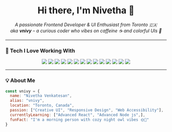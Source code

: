 <h1 align="center">Hi there, I'm Nivetha 👋</h1>
<p align="center">
  <em>A passionate Frontend Developer & UI Enthusiast from Toronto 🇨🇦</em><br/>
  <em>aka <strong>vnivy</strong> – a curious coder who vibes on caffeine ☕ and colorful UIs 🎨</em>
</p>

---

### 🔧 Tech I Love Working With

<p align="center">
  <img src="https://img.shields.io/badge/-React-61DAFB?style=for-the-badge&logo=react" />
  <img src="https://img.shields.io/badge/-JavaScript-F7DF1E?style=for-the-badge&logo=javascript&logoColor=black" />
  <img src="https://img.shields.io/badge/-TypeScript-3178C6?style=for-the-badge&logo=typescript" />
  <img src="https://img.shields.io/badge/-Redux-764ABC?style=for-the-badge&logo=redux" />
  <img src="https://img.shields.io/badge/-Bootstrap-7952B3?style=for-the-badge&logo=bootstrap" />
  <img src="https://img.shields.io/badge/-CSS3-1572B6?style=for-the-badge&logo=css3" />
  <img src="https://img.shields.io/badge/-SASS-CC6699?style=for-the-badge&logo=sass" />
  <img src="https://img.shields.io/badge/-HTML5-E34F26?style=for-the-badge&logo=html5" />
  <img src="https://img.shields.io/badge/-jQuery-0769AD?style=for-the-badge&logo=jquery" />
  <img src="https://img.shields.io/badge/-Node.js-339933?style=for-the-badge&logo=node.js" />
  <img src="https://img.shields.io/badge/-Django-092E20?style=for-the-badge&logo=django" />
  <img src="https://img.shields.io/badge/-REST%20API-FF6F00?style=for-the-badge&logo=swagger" />
  <img src="https://img.shields.io/badge/-Figma-F24E1E?style=for-the-badge&logo=figma" />
  <img src="https://img.shields.io/badge/-MySQL-4479A1?style=for-the-badge&logo=mysql" />
</p>

---

### 💡 About Me

```js
const vnivy = {
  name: "Nivetha Venkatesan",
  alias: "vnivy",
  location: "Toronto, Canada",
  passion: ["Creative UI", "Responsive Design", "Web Accessibility"],
  currentlyLearning: ["Advanced React", "Advanced Node js",],
  funFact: "I'm a morning person with cozy night owl vibes 🌞🌙"
}
